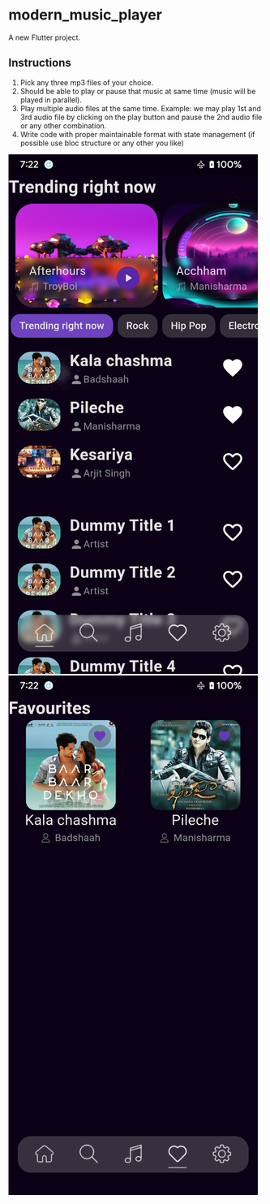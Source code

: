 # modern_music_player

A new Flutter project.

## Instructions

1. Pick any three mp3 files of your choice.
2. Should be able to play or pause that music at same time (music will be played in parallel).
3. Play multiple audio files at the same time.
   Example: we may play 1st and 3rd audio file by 
            clicking on the play button and pause the 2nd audio file or any other combination.
4. Write code with proper maintainable format with state management 
   (if possible use bloc structure or any other you like)

![Screenshot](https://github.com/DurgaPrasadAG/modern_music_player/blob/master/screenshots/Screenshot_20230610-072247_Modern_Music_Player.png)
![Screenshot](https://github.com/DurgaPrasadAG/modern_music_player/blob/master/screenshots/Screenshot_20230610-072255_Modern_Music_Player.png)
